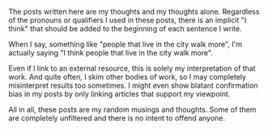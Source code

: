 The posts written here are my thoughts and my thoughts alone. Regardless of the pronouns or qualifiers I used in these posts, there is an implicit "I think" that should be added to the beginning of each sentence I write.

When I say, something like "people that live in the city walk more", I'm actually saying "I think people that live in the city walk more".

Even if I link to an external resource, this is solely my interpretation of that work. And quite often, I skim other bodies of work, so I may completely misinterpret results too sometimes. I might even show blatant confirmation bias in my posts by only linking articles that support my viewpoint.

All in all, these posts are my random musings and thoughts. Some of them are completely unfiltered and there is no intent to offend anyone.